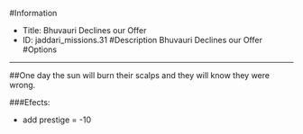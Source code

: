 #Information
 - Title: Bhuvauri Declines our Offer
 - ID: jaddari_missions.31
#Description
Bhuvauri Declines our Offer
#Options

___
##One day the sun will burn their scalps and they will know they were wrong.

###Efects:<ul><li>add prestige = -10</li></ul>
